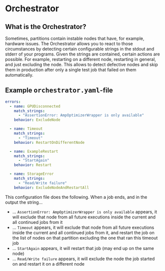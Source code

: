 # Orchestrator

<!-- How to orchestrate how failing jobs should restart or be treated in general -->

<div id="toc"></div>

## What is the Orchestrator?

Sometimes, partitions contain instable nodes that have, for example, hardware issues. The Orchestrator allows you to react to those circumstances by detecting certain configurable strings in the stdout and stderr of your programs. Given the strings are contained, certain actions are possible. For example,
restarting on a different node, restarting in general, and just excluding the node. This allows to detect defective nodes and skip them in production after only a single test job that failed on them automatically.

## Example <samp>orchestrator.yaml</samp>-file

```yaml
errors:
  - name: GPUDisconnected
    match_strings:
      - "AssertionError: AmpOptimizerWrapper is only available"
    behavior: ExcludeNode

  - name: Timeout
    match_strings:
      - "Timeout"
    behavior: RestartOnDifferentNode

  - name: ExampleRestart
    match_strings:
      - "StartAgain"
    behavior: Restart

  - name: StorageError
    match_strings:
      - "Read/Write failure"
    behavior: ExcludeNodeAndRestartAll
```

This configuration file does the following. When a job ends, and in the output the string...

- ... `AssertionError: AmpOptimizerWrapper is only available` appears, it will exclude that node from all future executions inside the current and all continued jobs from it
- ... `Timeout` appears, it will exclude that node from all future executions inside the current and all continued jobs from it, and restart the job on the list of nodes on that partition excluding the one that ran this timeout job
- ... `StartAgain` appears, it will restart that job (may end up on the same node)
- ... `Read/Write failure` appears, it will exclude the node the job started on and restart it on a different node
